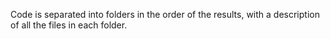 Code is separated into folders in the order of the results, with a description of all the files in each folder.
